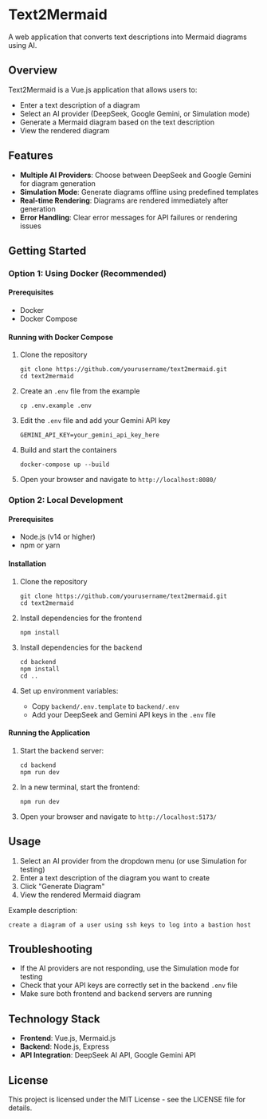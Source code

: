 # Text2Mermaid

A web application that converts text descriptions into Mermaid diagrams using AI.

## Overview

Text2Mermaid is a Vue.js application that allows users to:

- Enter a text description of a diagram
- Select an AI provider (DeepSeek, Google Gemini, or Simulation mode)
- Generate a Mermaid diagram based on the text description
- View the rendered diagram

## Features

- **Multiple AI Providers**: Choose between DeepSeek and Google Gemini for diagram generation
- **Simulation Mode**: Generate diagrams offline using predefined templates
- **Real-time Rendering**: Diagrams are rendered immediately after generation
- **Error Handling**: Clear error messages for API failures or rendering issues

## Getting Started

### Option 1: Using Docker (Recommended)

#### Prerequisites

- Docker
- Docker Compose

#### Running with Docker Compose

1. Clone the repository

   ```
   git clone https://github.com/yourusername/text2mermaid.git
   cd text2mermaid
   ```

2. Create an `.env` file from the example

   ```
   cp .env.example .env
   ```

3. Edit the `.env` file and add your Gemini API key

   ```
   GEMINI_API_KEY=your_gemini_api_key_here
   ```

4. Build and start the containers

   ```
   docker-compose up --build
   ```

5. Open your browser and navigate to `http://localhost:8080/`

### Option 2: Local Development

#### Prerequisites

- Node.js (v14 or higher)
- npm or yarn

#### Installation

1. Clone the repository

   ```
   git clone https://github.com/yourusername/text2mermaid.git
   cd text2mermaid
   ```

2. Install dependencies for the frontend

   ```
   npm install
   ```

3. Install dependencies for the backend

   ```
   cd backend
   npm install
   cd ..
   ```

4. Set up environment variables:
   - Copy `backend/.env.template` to `backend/.env`
   - Add your DeepSeek and Gemini API keys in the `.env` file

#### Running the Application

1. Start the backend server:

   ```
   cd backend
   npm run dev
   ```

2. In a new terminal, start the frontend:

   ```
   npm run dev
   ```

3. Open your browser and navigate to `http://localhost:5173/`

## Usage

1. Select an AI provider from the dropdown menu (or use Simulation for testing)
2. Enter a text description of the diagram you want to create
3. Click "Generate Diagram"
4. View the rendered Mermaid diagram

Example description:

```
create a diagram of a user using ssh keys to log into a bastion host
```

## Troubleshooting

- If the AI providers are not responding, use the Simulation mode for testing
- Check that your API keys are correctly set in the backend `.env` file
- Make sure both frontend and backend servers are running

## Technology Stack

- **Frontend**: Vue.js, Mermaid.js
- **Backend**: Node.js, Express
- **API Integration**: DeepSeek AI API, Google Gemini API

## License

This project is licensed under the MIT License - see the LICENSE file for details.

